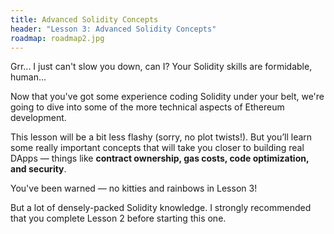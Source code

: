 ```yaml
---
title: Advanced Solidity Concepts
header: "Lesson 3: Advanced Solidity Concepts"
roadmap: roadmap2.jpg
---
```


Grr... I just can't slow you down, can I? Your Solidity skills are formidable, human...

Now that you've got some experience coding Solidity under your belt, we're going
to dive into some of the more technical aspects of Ethereum development. 

This lesson will be a bit less flashy (sorry, no plot twists!). But you’ll learn some
really important concepts that will take you closer to building real DApps — things like
**contract ownership, gas costs, code optimization, and security**.

You've been warned — no kitties and rainbows in Lesson 3!

But a lot of densely-packed Solidity knowledge. I strongly recommended that you complete
Lesson 2 before starting this one.
